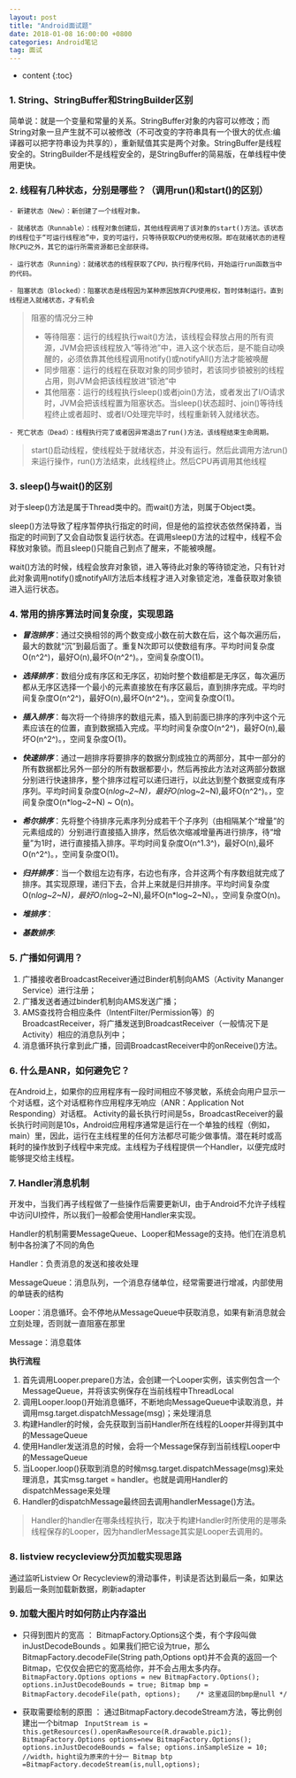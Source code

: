 ```yaml
---
layout: post
title: "Android面试题"
date: 2018-01-08 16:00:00 +0800
categories: Android笔记
tag: 面试
---
```

* content
{:toc}

### 1. String、StringBuffer和StringBuilder区别
简单说：就是一个变量和常量的关系。StringBuffer对象的内容可以修改；而String对象一旦产生就不可以被修改（不可改变的字符串具有一个很大的优点:编译器可以把字符串设为共享的），重新赋值其实是两个对象。StringBuffer是线程安全的。StringBuilder不是线程安全的，是StringBuffer的简易版，在单线程中使用更快。

### 2. 线程有几种状态，分别是哪些？（调用run()和start()的区别）
	- 新建状态（New）：新创建了一个线程对象。

	- 就绪状态（Runnable）：线程对象创建后，其他线程调用了该对象的start()方法。该状态的线程位于“可运行线程池”中，变的可运行，只等待获取CPU的使用权限。即在就绪状态的进程除CPU之外，其它的运行所需资源都已全部获得。

	- 运行状态（Running）：就绪状态的线程获取了CPU，执行程序代码，开始运行run函数当中的代码。

	- 阻塞状态（Blocked）：阻塞状态是线程因为某种原因放弃CPU使用权，暂时体制运行。直到线程进入就绪状态，才有机会

>阻塞的情况分三种
>- 等待阻塞：运行的线程执行wait()方法，该线程会释放占用的所有资源，JVM会把该线程放入“等待池”中，进入这个状态后，是不能自动唤醒的，必须依靠其他线程调用notify()或notifyAll()方法才能被唤醒
>- 同步阻塞：运行的线程在获取对象的同步锁时，若该同步锁被别的线程占用，则JVM会把该线程放进“锁池”中
>- 其他阻塞：运行的线程执行sleep()或者join()方法，或者发出了I/O请求时，JVM会把该线程置为阻塞状态。当sleep()状态超时、join()等待线程终止或者超时、或者I/O处理完毕时，线程重新转入就绪状态。

	- 死亡状态（Dead）：线程执行完了或者因异常退出了run()方法，该线程结束生命周期。


> start()启动线程，使线程处于就绪状态，并没有运行。然后此调用方法run()来运行操作，run()方法结束，此线程终止。然后CPU再调用其他线程

### 3. sleep()与wait()的区别
对于sleep()方法是属于Thread类中的。而wait()方法，则属于Object类。

sleep()方法导致了程序暂停执行指定的时间，但是他的监控状态依然保持着，当指定的时间到了又会自动恢复运行状态。在调用sleep()方法的过程中，线程不会释放对象锁。而且sleep()只能自己到点了醒来，不能被唤醒。

wait()方法的时候，线程会放弃对象锁，进入等待此对象的等待锁定池，只有针对此对象调用notify()或notifyAll方法后本线程才进入对象锁定池，准备获取对象锁进入运行状态。

### 4. 常用的排序算法时间复杂度，实现思路
- ***冒泡排序***：通过交换相邻的两个数变成小数在前大数在后，这个每次遍历后，最大的数就“沉”到最后面了。重复N次即可以使数组有序。平均时间复杂度O(n^2^)，最好O(n),最坏O(n^2^)。，空间复杂度O(1)。

- ***选择排序***：数组分成有序区和无序区，初始时整个数组都是无序区，每次遍历都从无序区选择一个最小的元素直接放在有序区最后，直到排序完成。平均时间复杂度O(n^2^)，最好O(n),最坏O(n^2^)。，空间复杂度O(1)。

- ***插入排序***：每次将一个待排序的数组元素，插入到前面已排序的序列中这个元素应该在的位置，直到数据插入完成。平均时间复杂度O(n^2^)，最好O(n),最坏O(n^2^)。，空间复杂度O(1)。

- ***快速排序***：通过一趟排序将要排序的数据分割成独立的两部分，其中一部分的所有数据都比另外一部分的所有数据都要小，然后再按此方法对这两部分数据分别进行快速排序，整个排序过程可以递归进行，以此达到整个数据变成有序序列。平均时间复杂度O(n*log~2~N)，最好O(n*log~2~N),最坏O(n^2^)。，空间复杂度O(n*log~2~N) ~ O(n)。

- ***希尔排序***：先将整个待排序元素序列分成若干个子序列（由相隔某个“增量”的元素组成的）分别进行直接插入排序，然后依次缩减增量再进行排序，待“增量”为1时，进行直接插入排序。平均时间复杂度O(n^1.3^)，最好O(n),最坏O(n^2^)。，空间复杂度O(1)。

- ***归并排序***：当一个数组左边有序，右边也有序，合并这两个有序数组就完成了排序。其实现原理，递归下去，合并上来就是归并排序。平均时间复杂度O(n*log~2~N)，最好O(n*log~2~N),最坏O(n*log~2~N)。，空间复杂度O(n)。

- ***堆排序***：

- ***基数排序***:

### 5. 广播如何调用？
1. 广播接收者BroadcastReceiver通过Binder机制向AMS（Activity Mananger Service）进行注册；
2. 广播发送者通过binder机制向AMS发送广播；
3. AMS查找符合相应条件（IntentFilter/Permission等）的BroadcastReceiver，将广播发送到BroadcastReceiver（一般情况下是Activity）相应的消息队列中；
4. 消息循环执行拿到此广播，回调BroadcastReceiver中的onReceive()方法。

### 6. 什么是ANR，如何避免它？

在Android上，如果你的应用程序有一段时间相应不够灵敏，系统会向用户显示一个对话框，这个对话框称作应用程序无响应（ANR：Application Not Responding）对话框。
Activity的最长执行时间是5s，BroadcastReceiver的最长执行时间则是10s，Android应用程序通常是运行在一个单独的线程（例如，main）里，因此，运行在主线程里的任何方法都尽可能少做事情。潜在耗时或高耗时的操作放到子线程中来完成。主线程为子线程提供一个Handler，以便完成时能够提交给主线程。

### 7. Handler消息机制

开发中，当我们再子线程做了一些操作后需要更新UI，由于Android不允许子线程中访问UI控件，所以我们一般都会使用Handler来实现。

Handler的机制需要MessageQueue、Looper和Message的支持。他们在消息机制中各扮演了不同的角色

Handler：负责消息的发送和接收处理

MessageQueue：消息队列，一个消息存储单位，经常需要进行增减，内部使用的单链表的结构

Looper：消息循环。会不停地从MessageQueue中获取消息，如果有新消息就会立刻处理，否则就一直阻塞在那里

Message：消息载体

**执行流程**
1. 首先调用Looper.prepare()方法，会创建一个Looper实例，该实例包含一个MessageQueue，并将该实例保存在当前线程中ThreadLocal
2. 调用Looper.loop()开始消息循环，不断地向MessageQueue中读取消息，并调用msg.target.dispatchMessage(msg)；来处理消息
3. 构建Handler的时候，会先获取到当前Handler所在线程的Looper并得到其中的MessageQueue
4. 使用Handler发送消息的时候，会将一个Message保存到当前线程Looper中的MessageQueue
5. 当Looper.loop()获取到消息的时候msg.target.dispatchMessage(msg)来处理消息，其实msg.target = handler。也就是调用Handler的dispatchMessage来处理
6. Handler的dispatchMessage最终回去调用handlerMessage()方法。

> Handler的handler在哪条线程执行，取决于构建Handler时所使用的是哪条线程保存的Looper，因为handlerMessage其实是Looper去调用的。

### 8. listview recycleview分页加载实现思路

通过监听Listview Or Recycleview的滑动事件，判读是否达到最后一条，如果达到最后一条则加载新数据，刷新adapter

### 9. 加载大图片时如何防止内存溢出
- 只得到图片的宽高 ： BitmapFactory.Options这个类，有个字段叫做 inJustDecodeBounds 。如果我们把它设为true，那么BitmapFactory.decodeFile(String path,Options opt)并不会真的返回一个Bitmap，它仅仅会把它的宽高给你，并不会占用太多内存。
` BitmapFactory.Options options = new BitmapFactory.Options();
  options.inJustDecodeBounds = true;
  Bitmap bmp = BitmapFactory.decodeFile(path, options);    /* 这里返回的bmp是null */`

- 获取需要绘制的原图 ： 通过BitmapFactory.decodeStream方法，等比例创建出一个bitmap
 ` InputStream is = this.getResources().openRawResource(R.drawable.pic1);
  BitmapFactory.Options options=new BitmapFactory.Options();
  options.inJustDecodeBounds = false;
  options.inSampleSize = 10;   //width，hight设为原来的十分一
  Bitmap btp =BitmapFactory.decodeStream(is,null,options);`
